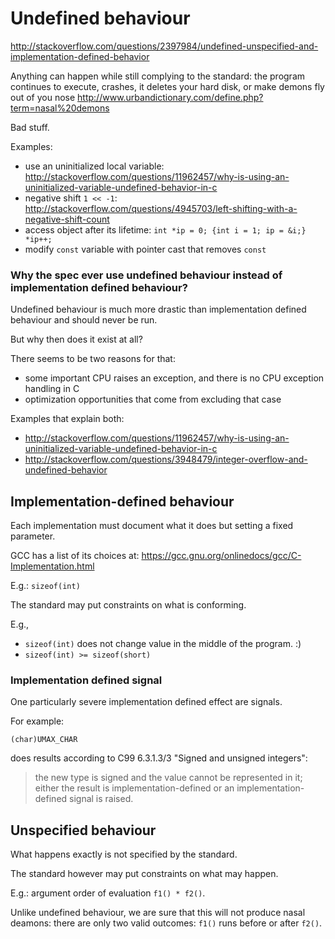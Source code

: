 # Undefined behaviour

<http://stackoverflow.com/questions/2397984/undefined-unspecified-and-implementation-defined-behavior>

Anything can happen while still complying to the standard: the program continues to execute, crashes, it deletes your hard disk, or make demons fly out of you nose <http://www.urbandictionary.com/define.php?term=nasal%20demons>

Bad stuff.

Examples:

- use an uninitialized local variable: <http://stackoverflow.com/questions/11962457/why-is-using-an-uninitialized-variable-undefined-behavior-in-c>
- negative shift `1 << -1`: <http://stackoverflow.com/questions/4945703/left-shifting-with-a-negative-shift-count>
- access object after its lifetime: `int *ip = 0; {int i = 1; ip = &i;} *ip++;`
- modify `const` variable with pointer cast that removes `const`

### Why the spec ever use undefined behaviour instead of implementation defined behaviour?

Undefined behaviour is much more drastic than implementation defined behaviour and should never be run.

But why then does it exist at all?

There seems to be two reasons for that:

- some important CPU raises an exception, and there is no CPU exception handling in C
- optimization opportunities that come from excluding that case

Examples that explain both:

- <http://stackoverflow.com/questions/11962457/why-is-using-an-uninitialized-variable-undefined-behavior-in-c>
- <http://stackoverflow.com/questions/3948479/integer-overflow-and-undefined-behavior>

## Implementation-defined behaviour

Each implementation must document what it does but setting a fixed parameter.

GCC has a list of its choices at: <https://gcc.gnu.org/onlinedocs/gcc/C-Implementation.html>

E.g.: `sizeof(int)`

The standard may put constraints on what is conforming.

E.g.,

- `sizeof(int)` does not change value in the middle of the program. :)
- `sizeof(int) >= sizeof(short)`

### Implementation defined signal

One particularly severe implementation defined effect are signals.

For example:

    (char)UMAX_CHAR

does results according to C99 6.3.1.3/3 "Signed and unsigned integers":

> the new type is signed and the value cannot be represented in it; either the result is implementation-defined or an implementation-defined signal is raised.

## Unspecified behaviour

What happens exactly is not specified by the standard.

The standard however may put constraints on what may happen.

E.g.: argument order of evaluation `f1() * f2()`.

Unlike undefined behaviour, we are sure that this will not produce nasal deamons: there are only two valid outcomes: `f1()` runs before or after `f2()`.
